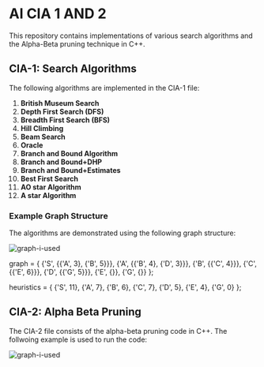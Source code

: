 # AI CIA 1 AND 2 

This repository contains implementations of various search algorithms and the Alpha-Beta pruning technique in C++.

## CIA-1: Search Algorithms

The following algorithms are implemented in the CIA-1 file:

1. **British Museum Search**
2. **Depth First Search (DFS)**
3. **Breadth First Search (BFS)**
4. **Hill Climbing**
5. **Beam Search**
6. **Oracle**
7. **Branch and Bound Algorithm**
8. **Branch and Bound+DHP**
9. **Branch and Bound+Estimates**
10. **Best First Search**
11. **AO star Algorithm**
12. **A star Algorithm**

### Example Graph Structure

The algorithms are demonstrated using the following graph structure:

![graph-i-used](https://github.com/user-attachments/assets/0bae0dcb-e6e5-4150-9f9e-8ced61095ad8)


  graph = {
        {'S', {{'A', 3}, {'B', 5}}},
        {'A', {{'B', 4}, {'D', 3}}},
        {'B', {{'C', 4}}},
        {'C', {{'E', 6}}},
        {'D', {{'G', 5}}},
        {'E', {}},
        {'G', {}}
    };

  heuristics = {
        {'S', 11},
        {'A', 7},
        {'B', 6},
        {'C', 7},
        {'D', 5},
        {'E', 4},
        {'G', 0}
    };
## CIA-2: Alpha Beta Pruning

The CIA-2 file consists of the alpha-beta pruning code in C++. The follwoing example is used to run the code:

![graph-i-used](https://github.com/user-attachments/assets/c84db68c-bdfd-4f39-bcf0-c266ecd2d48c)


